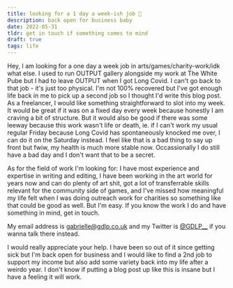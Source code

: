 ```yaml
---
title: looking for a 1 day a week-ish job 🎯 
description: back open for business baby
date: 2022-05-31
tldr: get in touch if something comes to mind
draft: true
tags: life
---
```


Hey, I am looking for a one day a week job in arts/games/charity-work/idk what else. I used to run OUTPUT gallery alongside my work at The White Pube but I had to leave OUTPUT when I got Long Covid. I can't go back to that job - it's just too physical. I'm not 100% recovered but I've got enough life back in me to pick up a second job so I thought I'd write this blog post. As a freelancer, I would like something straightforward to slot into my week. It would be great if it was on a fixed day every week because honestly I am craving a bit of structure. But it would also be good if there was some leeway because this work wasn't life or death, ie. if I can't work my usual regular Friday because Long Covid has spontaneously knocked me over, I can do it on the Saturday instead. I feel like that is a bad thing to say up front but fwiw, my health is much more stable now. Occassionally I do still have a bad day and I don't want that to be a secret. 

As for the field of work I'm looking for: I have most experience and expertise in writing and editing, I have been working in the art world for years now and can do plenty of art shit, got a lot of transferrable skills relevant for the community side of games, and I've missed how meaningful my life felt when I was doing outreach work for charities so something like that could be good as well. But I'm easy. If you know the work I do and have something in mind, get in touch. 

My email address is gabrielle@gdlp.co.uk and my Twitter is [@GDLP__](http://twitter.com/GDLP__ "@GDLP__") if you wanna talk there instead.

I would really appreciate your help. I have been so out of it since getting sick but I'm back open for business and I would like to find a 2nd job to support my income but also add some variety back into my life after a weirdo year. I don't know if putting a blog post up like this is insane but I have a feeling it will work. 